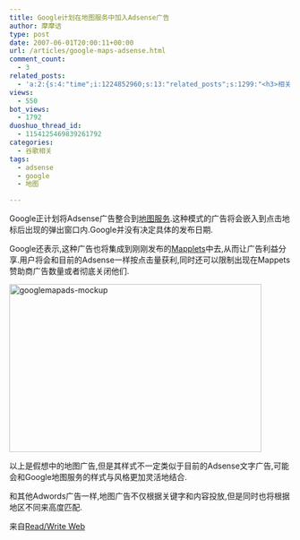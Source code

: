 ```yaml
---
title: Google计划在地图服务中加入Adsense广告
author: 摩摩诘
type: post
date: 2007-06-01T20:00:11+00:00
url: /articles/google-maps-adsense.html
comment_count:
  - 3
related_posts:
  - 'a:2:{s:4:"time";i:1224852960;s:13:"related_posts";s:1299:"<h3>相关日志</h3><ul class="related_post"><li><a href="http://www.digglife.cn/articles/adsense-for-feed-review.html" title="Google AdSense的Feed广告">Google AdSense的Feed广告</a></li><li><a href="http://www.digglife.cn/articles/google-maps-japan-street-view.html" title="Google地图日本版加入街景(Street View)功能">Google地图日本版加入街景(Street View)功能</a></li><li><a href="http://www.digglife.cn/articles/adsense-referrals-retired.html" title="Adsense推介计划将在8月底暂停">Adsense推介计划将在8月底暂停</a></li><li><a href="http://www.digglife.cn/articles/adsense-payment.html" title="收到Google Adsense西联快汇付款(武汉)">收到Google Adsense西联快汇付款(武汉)</a></li><li><a href="http://www.digglife.cn/articles/google-adsense-referrals-changes.html" title="Google AdSense推介广告即将在中国取消">Google AdSense推介广告即将在中国取消</a></li><li><a href="http://www.digglife.cn/articles/programing-languages-map-in-google-maps.html" title="编程语言的Google地图:Hello World!世界">编程语言的Google地图:Hello World!世界</a></li><li><a href="http://www.digglife.cn/articles/knol-open.html" title="Google的维基百科Knol正式开放">Google的维基百科Knol正式开放</a></li></ul>";}'
views:
  - 550
bot_views:
  - 1792
duoshuo_thread_id:
  - 1154125469839261792
categories:
  - 谷歌相关
tags:
  - adsense
  - google
  - 地图

---
```

Google正计划将Adsense广告整合到<a href="http://maps.google.com/" target="_blank">地图服务</a>.这种模式的广告将会嵌入到点击地标后出现的弹出窗口内.Google并没有决定具体的发布日期.

Google还表示,这种广告也将集成到刚刚发布的<a href="http://www.google.com/apis/maps/documentation/mapplets/" target="_blank">Mapplets</a>中去,从而让广告利益分享.用户将会和目前的Adsense一样按点击量获利,同时还可以限制出现在Mappets赞助商广告数量或者彻底关闭他们.

<a href="https://www.digglife.net/wp-content/uploads/3/379/2007/06/googlemapads-mockup.jpg" atomicselection="true"><img title="googlemapads-mockup" style="border-top-width: 0px; border-left-width: 0px; border-bottom-width: 0px; width: 450px; height: 300px; border-right-width: 0px" height="300" alt="googlemapads-mockup" src="https://www.digglife.net/wp-content/uploads/3/379/2007/06/googlemapads-mockup-thumb.jpg" width="450" border="0" /></a>

以上是假想中的地图广告,但是其样式不一定类似于目前的Adsense文字广告,可能会和Google地图服务的样式与风格更加灵活地结合.

和其他Adwords广告一样,地图广告不仅根据关键字和内容投放,但是同时也将根据地区不同来高度匹配.

来自<a href="http://www.readwriteweb.com/archives/google_maps_adsense.php" target="_blank">Read/Write Web</a>
